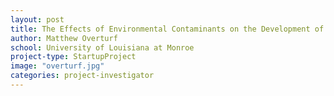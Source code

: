 ```yaml
---
layout: post
title: The Effects of Environmental Contaminants on the Development of Neurobehavioral Disorders
author: Matthew Overturf
school: University of Louisiana at Monroe
project-type: StartupProject
image: "overturf.jpg"
categories: project-investigator
---
```

